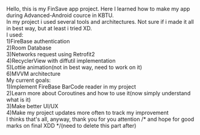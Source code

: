 Hello, this is my FinSave app project. Here I learned how to make my app during Advanced-Android cource in KBTU.<br />
In my project i used several tools and architectures. Not sure if i made it all in best way, but at least i tried XD.<br />
I used:<br />
1)FireBase authentication<br />
2)Room Database<br />
3)Networks request using Retrofit2<br />
4)RecyclerView with diffutil implementation<br />
5)Lottie animation(not in best way, need to work on it)<br />
6)MVVM architecture<br />
My current goals:<br />
        1)Implement FireBase BarCode reader in my project<br />
        2)Learn more about Coroutines and how to use it(now simply understand what is it)<br />
        3)Make better UI/UX<br />
        4)Make my project updates more often to track my improvement<br />
I thinks that's all, anyway, thank you for you attention  /* and hope for good marks on final XDD */(need to delete this part after) <br />
